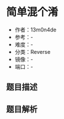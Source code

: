 # 简单混个淆

- 作者：13m0n4de
- 参考：-
- 难度：-
- 分类：Reverse
- 镜像：-
- 端口：-

## 题目描述

<description>

## 题目解析

<analysis>
